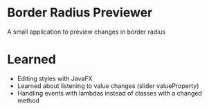 # Border Radius Previewer
A small application to preview changes in border radius

# Learned
- Editing styles with JavaFX
- Learned about listening to value changes (slider valueProperty)
- Handling events with lambdas instead of classes with a changed method